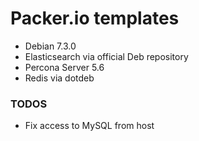 # Packer.io templates

- Debian 7.3.0
- Elasticsearch via official Deb repository
- Percona Server 5.6
- Redis via dotdeb


### TODOS

- Fix access to MySQL from host